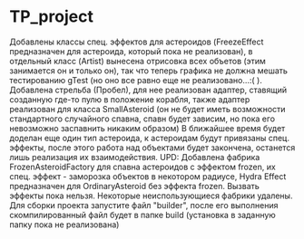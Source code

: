 # TP_project
Добавлены классы спец. эффектов для астероидов (FreezeEffect предназначен для астероида, который пока не реализован),
в отдельный класс (Artist) вынесена отрисовка всех объетов (этим занимается он и только он), так что теперь графика не должна мешать тестированию gTest (но оно все равно еще не реализовано...:( ).
Добавлена стрельба (Пробел), для нее реализован адаптер, ставящий созданную где-то пулю в положение корабля,
также адаптер реализован для класса SmallAsteroid (он не будет иметь возможности стандартного случайного спавна, спавн будет зависим, но пока его невозможно заспавнить никаким образом)
В ближайшее время будет доделан еще один тип астероида, к астероидам будут привязаны спец. эффекты, после этого работа над объектами будет закончена, останется лишь реализация их взаимодействия.
UPD: 
Добавлена фабрика FrozenAsteroidFactory для спавна астероидов с эффектом frozen, их спец. эффект - заморозка объектов в некотором радиусе,
Hydra Effect предназначен для OrdinaryAsteroid без эффекта frozen.
Вызвать эффекты пока нельзя.
Некоторые неиспользующиеся фабрики удалены.
Для сборки проекта запустите файл "builder", после его выполнения скомпилированный файл будет в папке build
(установка в заданную папку пока не реализована)
